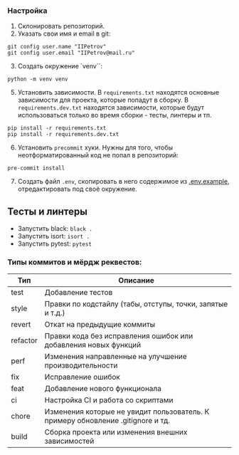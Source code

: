 ### Настройка

1. Склонировать репозиторий.
2.  Указать свои имя и email в git:
```commandline
git config user.name "IIPetrov" 
git config user.email "IIPetrov@mail.ru"
```
3. Создать окружение `venv``:
```commandline
python -m venv venv
```
5. Установить зависимости. В `requirements.txt` находятся основные зависимости для проекта, которые попадут в сборку. В `requirements.dev.txt` находятся зависимости, которые будут использоваться только во время сборки - тесты, линтеры и тп.  
```commandline
pip install -r requirements.txt 
pip install -r requirements.dev.txt
```
6. Установить `precommit` хуки. Нужны для того, чтобы неотформатированный код не попал в репозиторий:
```commandline
pre-commit install
```
7. Создать файл `.env`, скопировать в него содержимое из [.env.example](.env.example), отредактировать под своё окружение.

## Тесты и линтеры

- Запустить black: `black .`
- Запустить isort: `isort .`
- Запустить pytest: `pytest`

### Типы коммитов и мёрдж реквестов:

| Тип      | Описание                                                                        |
|----------|---------------------------------------------------------------------------------|
| test     | Добавление тестов                                                               |
| style    | Правки по кодстайлу (табы, отступы, точки, запятые и т.д.)                      |
| revert   | Откат на предыдущие коммиты                                                     |
| refactor | Правки кода без исправления ошибок или добавления новых функций                 |
| perf     | Изменения направленные на улучшение производительности                          |
| fix      | Исправление ошибок                                                              |
| feat     | Добавление нового функционала                                                   |
| ci       | Настройка CI и работа со скриптами                                              |
| chore    | Изменения которые не увидит пользователь. К примеру обновление .gitignore и тд. |
| build    | Сборка проекта или изменения внешних зависимостей                               |
